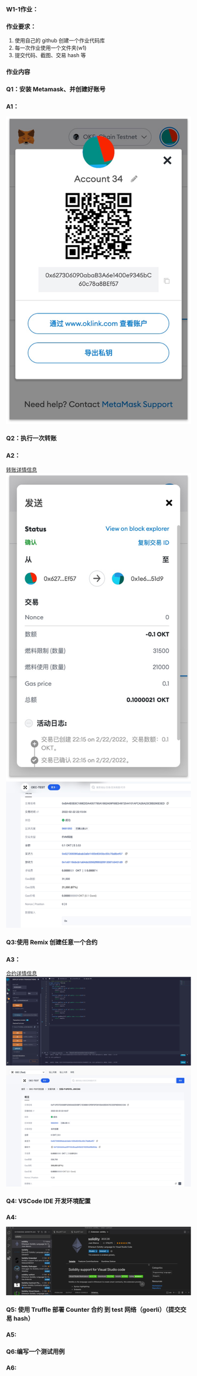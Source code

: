 ### W1-1作业： 
### 作业要求：
1. 使用自己的 github 创建一个作业代码库
2. 每一次作业使用一个文件夹(w1)
3. 提交代码、截图、交易 hash 等
### 作业内容
### Q1：安装 Metamask、并创建好账号

### A1：

 ![](./pic/metamask.jpeg)


### Q2：执行一次转账
### A2：
  [转账详情信息](https://www.oklink.com/zh-cn/oec-test/tx/0xba4b3e6c189edda4057780a1882a09f68e54972544101afca26a23cbb290e5ed)
  ![metamask转账记录](./pic/transfer01.jpeg)
  ![ok测试链确认](./pic/transfer02.jpeg)

### Q3:使用 Remix 创建任意一个合约
### A3：
  [合约详情信息](https://www.oklink.com/zh-cn/oec-test/tx/F12FD7D036BF52900A82D0BFC1E38B61DFBFDFD81E8A3EE057ECDDF8E905CC83)
  ![创建任意一个合约](./pic/remix01.jpeg)
  ![部署合约到链上并查看](./pic/remix02.jpeg)

### Q4: VSCode IDE 开发环境配置
### A4:
  ![VSCode IDE 开发环境配置](./pic/vscode01.jpeg)

### Q5: 使用 Truffle 部署 Counter 合约 到 test 网络（goerli）（提交交易 hash）
### A5:

### Q6:编写一个测试用例
### A6:

